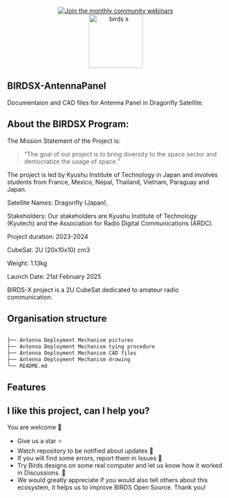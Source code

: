 <div align="center">
  <a href="https://lean-sat.org/opensource/">
  <img alt="Join the monthly community webinars" src="https://img.shields.io/badge/join_our-monthly_webinars-orange" />
  </a>
</div> 

<div align="center">
  <img width="125" alt="birds x" src="https://github.com/user-attachments/assets/8aa7c5b7-313c-48e7-952b-81ce0ce1a703">
</div>

## BIRDSX-AntennaPanel
Documentaion and CAD files for Antenna Panel in Dragonfly Satellite.

## About the BIRDSX Program:

The Mission Statement of the Project is:

> “The goal of our project is to bring diversity to the space sector and democratize the usage of space.”

The project is led by Kyushu Institute of Technology in Japan and involves students from France, Mexico, Nepal, Thailand, Vietnam, Paraguay and Japan.

Satellite Names: Dragonfly (Japan), 

Stakeholders:  Our stakeholders are Kyushu Institute of Technology (Kyutech) and the Association for Radio Digital Communications (ARDC).

Project duration: 2023-2024

CubeSat: 2U (20x10x10) cm3

Weight: 1.13kg

Launch Date: 21st February 2025

BIRDS-X project is a 2U CubeSat dedicated to amateur radio communication.

## Organisation structure

```bash

├── Antenna Deployment Mechanism pictures
├── Antenna Deployment Mechanism tying procedure
├── Antenna Deployment Mechanism CAD files
├── Antenna Deployment Mechanism drawing
└── README.md

```

## Features


## I like this project, can I help you?
You are welcome 🙂

* Give us a star ⭐
* Watch repository to be notified about updates 👀
* If you will find some errors, report them in Issues 🐞
* Try Birds designs on some real computer and let us know how it worked in Discussions. 💬
* We would greatly appreciate if you would also tell others about this ecosystem, it helps us to improve BIRDS Open Source. Thank you!

